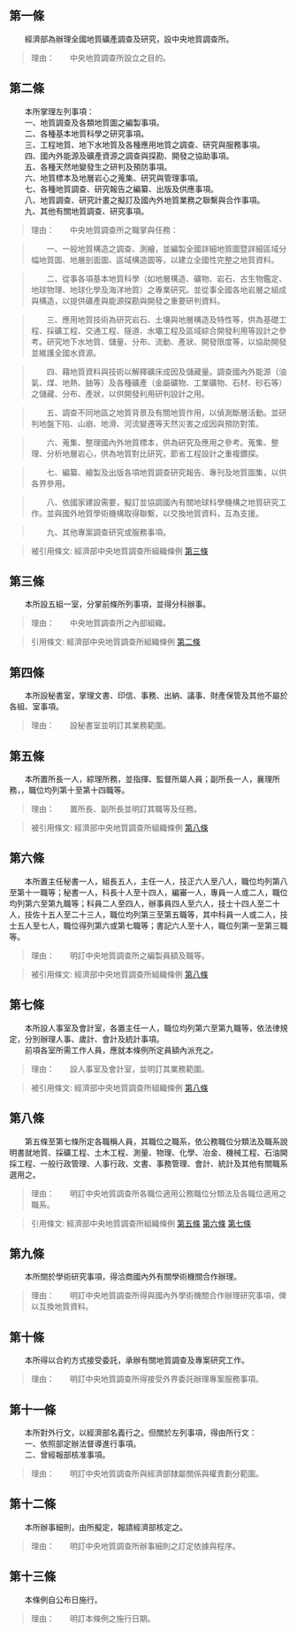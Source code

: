 第一條 
-------
　　經濟部為辦理全國地質礦產調查及研究，設中央地質調查所。  
> 理由：　　中央地質調查所設立之目的。



第二條 
-------
　　本所掌理左列事項：  
　　一、地質調查及各類地質圖之編製事項。  
　　二、各種基本地質科學之研究事項。  
　　三、工程地質、地下水地質及各種應用地質之調查、研究與服務事項。  
　　四、國內外能源及礦產資源之調查與探勘、開發之協助事項。  
　　五、各種天然地變發生之研判及預防事項。  
　　六、地質標本及地層岩心之蒐集、研究與管理事項。  
　　七、各種地質調查、研究報告之編纂、出版及供應事項。  
　　八、地質調查、研究計畫之擬訂及國內外地質業務之聯繫與合作事項。  
　　九、其他有關地質調查、研究事項。  
> 理由：　　中央地質調查所之職掌與任務：

> 　　一、一般地質構造之調查、測繪，並編製全國詳細地質圖暨詳細區域分幅地質圖、地層剖面圖、區域構造圖等，以建立全國性完整之地質資料。

> 　　二、從事各項基本地質科學（如地層構造、礦物、岩石、古生物鑑定、地球物理、地球化學及海洋地質）之專業研究。並從事全國各地岩層之組成與構造，以提供礦產與能源探勘與開發之重要研判資料。

> 　　三、應用地質技術為研究岩石、土壤與地層構造及特性等，供為基礎工程、採礦工程、交通工程、隧道、水壩工程及區域綜合開發利用等設計之參考。研究地下水地質、儲量、分布、流動、產狀、開發限度等，以協助開發並維護全國水資源。

> 　　四、藉地質資料與技術以解釋礦床成因及儲藏量。調查國內外能源（油氣、煤、地熱、鈾等）及各種礦產（金屬礦物、工業礦物、石材、砂石等）之儲藏、分布、產狀，以供開發利用研判設計之用。

> 　　五、調查不同地區之地質背景及有關地質作用，以偵測斷層活動。並研判地盤下陷、山崩、地滑、河流變遷等天然災害之成因與預防對策。

> 　　六、蒐集、整理國內外地質標本，供為研究及應用之參考。蒐集、整理、分析地層岩心，供為地質對比研究，節省工程設計之重複鑽探。

> 　　七、編纂、繪製及出版各項地質調查研究報告、專刊及地質圖集，以供各界參用。

> 　　八、依國家建設需要，擬訂並協調國內有關地球科學機構之地質研究工作。並與國外地質學術機構取得聯繫，以交換地質資料，互為支援。

> 　　九、其他專案調查研究或服務事項。

> 被引用條文: 經濟部中央地質調查所組織條例 [第三條](../../人事其他/組織編制/經濟部中央地質調查所組織條例.md#第三條-)



第三條 
-------
　　本所設五組一室，分掌前條所列事項，並得分科辦事。  
> 理由：　　中央地質調查所之內部組織。

> 引用條文: 經濟部中央地質調查所組織條例 [第二條](../../人事其他/組織編制/經濟部中央地質調查所組織條例.md#第二條-)



第四條 
-------
　　本所設秘書室，掌理文書、印信、事務、出納、議事、財產保管及其他不屬於各組、室事項。  
> 理由：　　設秘書室並明訂其業務範圍。



第五條 
-------
　　本所置所長一人，綜理所務，並指揮、監督所屬人員；副所長一人，襄理所務，，職位均列第十至第十四職等。  
> 理由：　　置所長、副所長並明訂其職等及任務。

> 被引用條文: 經濟部中央地質調查所組織條例 [第八條](../../人事其他/組織編制/經濟部中央地質調查所組織條例.md#第八條-)



第六條 
-------
　　本所置主任秘書一人，組長五人，主任一人，技正六人至八人，職位均列第八至第十一職等；秘書一人，科長十人至十四人，編審一人，專員一人或二人，職位均列第六至第九職等；科員二人至四人，辦事員四人至六人，技士十四人至二十人，技佐十五人至二十三人，職位均列第三至第五職等，其中科員一人或二人，技士五人至七人，職位得列第六或第七職等；書記六人至十人，職位列第一至第三職等。  
> 理由：　　明訂中央地質調查所之編製員額及職等。

> 被引用條文: 經濟部中央地質調查所組織條例 [第八條](../../人事其他/組織編制/經濟部中央地質調查所組織條例.md#第八條-)



第七條 
-------
　　本所設人事室及會計室，各置主任一人，職位均列第六至第九職等，依法律規定，分別辦理人事、歲計、會計及統計事項。  
　　前項各室所需工作人員，應就本條例所定員額內派充之。  
> 理由：　　設人事室及會計室，並明訂其業務範圍。

> 被引用條文: 經濟部中央地質調查所組織條例 [第八條](../../人事其他/組織編制/經濟部中央地質調查所組織條例.md#第八條-)



第八條 
-------
　　第五條至第七條所定各職稱人員，其職位之職系，依公務職位分類法及職系說明書就地質、採礦工程、土木工程、測量、物理、化學、冶金、機械工程、石油開採工程、一般行政管理、人事行政、文書、事務管理、會計、統計及其他有關職系選用之。  
> 理由：　　明訂中央地質調查所各職位適用公務職位分類法及各職位適用之職系。

> 引用條文: 經濟部中央地質調查所組織條例 [第五條](../../人事其他/組織編制/經濟部中央地質調查所組織條例.md#第五條-) [第六條](../../人事其他/組織編制/經濟部中央地質調查所組織條例.md#第六條-) [第七條](../../人事其他/組織編制/經濟部中央地質調查所組織條例.md#第七條-)



第九條 
-------
　　本所關於學術研究事項，得洽商國內外有關學術機關合作辦理。  
> 理由：　　明訂中央地質調查所得與國內外學術機關合作辦理研究事項，俾以互換地質資料。



第十條 
-------
　　本所得以合約方式接受委託，承辦有關地質調查及專案研究工作。  
> 理由：　　明訂中央地質調查所得接受外界委託辦理專案服務事項。



第十一條 
---------
　　本所對外行文，以經濟部名義行之。但關於左列事項，得由所行文：  
　　一、依照部定辦法督導進行事項。  
　　二、曾經報部核准事項。  
> 理由：　　明訂中央地質調查所與經濟部隸屬關係與權責劃分範圍。



第十二條 
---------
　　本所辦事細則，由所擬定，報請經濟部核定之。  
> 理由：　　明訂中央地質調查所辦事細則之訂定依據與程序。



第十三條 
---------
　　本條例自公布日施行。  
> 理由：　　明訂本條例之施行日期。